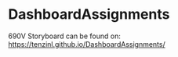 # DashboardAssignments
690V
Storyboard can be found on: 
https://tenzinl.github.io/DashboardAssignments/
